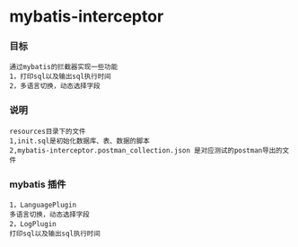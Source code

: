 # mybatis-interceptor

### 目标
```text
通过mybatis的拦截器实现一些功能
1，打印sql以及输出sql执行时间
2，多语言切换，动态选择字段
```

### 说明
```text
resources目录下的文件
1,init.sql是初始化数据库、表、数据的脚本
2,mybatis-interceptor.postman_collection.json 是对应测试的postman导出的文件
```
### mybatis 插件
```text
1，LanguagePlugin
多语言切换，动态选择字段
2，LogPlugin
打印sql以及输出sql执行时间
```
